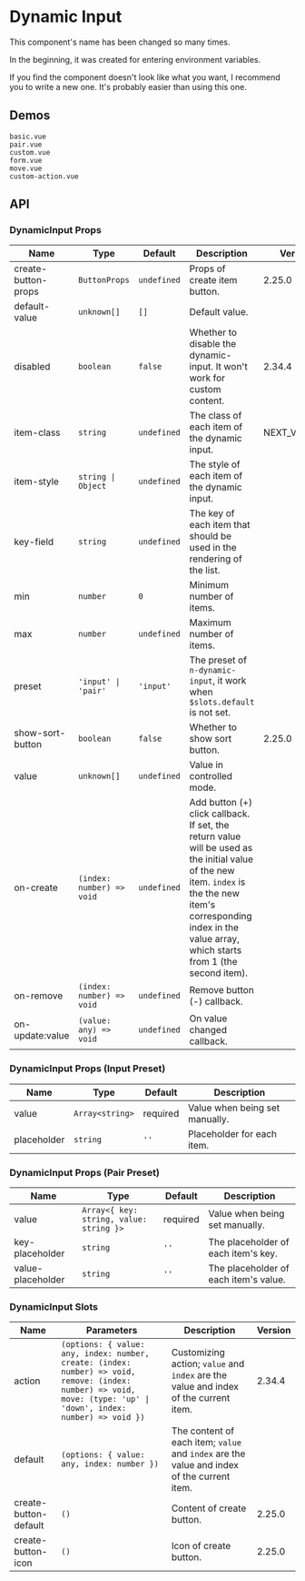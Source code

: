 # Dynamic Input

<!--single-column-->

This component's name has been changed so many times.

In the beginning, it was created for entering environment variables.

If you find the component doesn't look like what you want, I recommend you to write a new one. It's probably easier than using this one.

## Demos

```demo
basic.vue
pair.vue
custom.vue
form.vue
move.vue
custom-action.vue
```

## API

### DynamicInput Props

| Name | Type | Default | Description | Version |
| --- | --- | --- | --- | --- |
| create-button-props | `ButtonProps` | `undefined` | Props of create item button. | 2.25.0 |
| default-value | `unknown[]` | `[]` | Default value. |  |
| disabled | `boolean` | `false` | Whether to disable the dynamic-input. It won't work for custom content. | 2.34.4 |
| item-class | `string` | `undefined` | The class of each item of the dynamic input. | NEXT_VERSION |
| item-style | `string \| Object` | `undefined` | The style of each item of the dynamic input. |  |
| key-field | `string` | `undefined` | The key of each item that should be used in the rendering of the list. |  |
| min | `number` | `0` | Minimum number of items. |  |
| max | `number` | `undefined` | Maximum number of items. |  |
| preset | `'input' \| 'pair'` | `'input'` | The preset of `n-dynamic-input`, it work when `$slots.default` is not set. |  |
| show-sort-button | `boolean` | `false` | Whether to show sort button. | 2.25.0 |
| value | `unknown[]` | `undefined` | Value in controlled mode. |  |
| on-create | `(index: number) => void` | `undefined` | Add button (+) click callback. If set, the return value will be used as the initial value of the new item. `index` is the the new item's corresponding index in the value array, which starts from 1 (the second item). |  |
| on-remove | `(index: number) => void` | `undefined` | Remove button (-) callback. |  |
| on-update:value | `(value: any) => void` | `undefined` | On value changed callback. |  |

### DynamicInput Props (Input Preset)

| Name        | Type            | Default  | Description                    |
| ----------- | --------------- | -------- | ------------------------------ |
| value       | `Array<string>` | required | Value when being set manually. |
| placeholder | `string`        | `''`     | Placeholder for each item.     |

### DynamicInput Props (Pair Preset)

| Name | Type | Default | Description |
| --- | --- | --- | --- |
| value | `Array<{ key: string, value: string }>` | required | Value when being set manually. |
| key-placeholder | `string` | `''` | The placeholder of each item's key. |
| value-placeholder | `string` | `''` | The placeholder of each item's value. |

### DynamicInput Slots

| Name | Parameters | Description | Version |
| --- | --- | --- | --- |
| action | `(options: { value: any, index: number, create: (index: number) => void, remove: (index: number) => void, move: (type: 'up' \| 'down', index: number) => void })` | Customizing action; `value` and `index` are the value and index of the current item. | 2.34.4 |
| default | `(options: { value: any, index: number })` | The content of each item; `value` and `index` are the value and index of the current item. |  |
| create-button-default | `()` | Content of create button. | 2.25.0 |
| create-button-icon | `()` | Icon of create button. | 2.25.0 |
